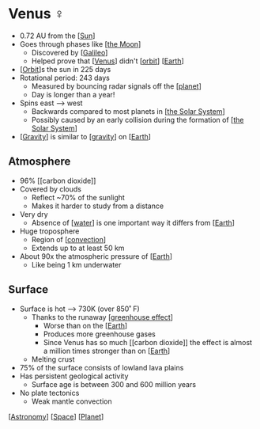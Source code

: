 # Venus ♀

- 0.72 AU from the [[Sun]]
- Goes through phases like [[the Moon]]
  - Discovered by [[Galileo]]
  - Helped prove that [[Venus]] didn't [[orbit]] [[Earth]]
- [[Orbit]]s the sun in 225 days
- Rotational period: 243 days
  - Measured by bouncing radar signals off the [[planet]]
  - Day is longer than a year!
- Spins east --> west
  - Backwards compared to most planets in [[the Solar System]]
  - Possibly caused by an early collision during the formation of [[the Solar System]]
- [[Gravity]] is similar to [[gravity]] on [[Earth]]

## Atmosphere

- 96% [[carbon dioxide]]
- Covered by clouds
  - Reflect ~70% of the sunlight
  - Makes it harder to study from a distance
- Very dry
  - Absence of [[water]] is one important way it differs from [[Earth]]
- Huge troposphere
  - Region of [[convection]]
  - Extends up to at least 50 km
- About 90x the atmospheric pressure of [[Earth]]
  - Like being 1 km underwater

## Surface

- Surface is hot --> 730K (over 850˚ F)
  - Thanks to the runaway [[greenhouse effect]]
    - Worse than on the [[Earth]]
    - Produces more greenhouse gases
    - Since Venus has so much [[carbon dioxide]] the effect is almost a million times stronger than on [[Earth]]
  - Melting crust
- 75% of the surface consists of lowland lava plains
- Has persistent geological activity
  - Surface age is between 300 and 600 million years
- No plate tectonics
  - Weak mantle convection

[[Astronomy]] [[Space]] [[Planet]]

[//begin]: # "Autogenerated link references for markdown compatibility"
[Sun]: sun "Sun"
[the Moon]: the-moon "The Moon"
[Galileo]: galileo "Galileo"
[Venus]: venus "Venus ♀"
[orbit]: orbit "Orbit"
[Earth]: earth "Earth 🜨"
[Orbit]: orbit "Orbit"
[planet]: planet "Planet"
[the Solar System]: the-solar-system "The Solar System"
[the Solar System]: the-solar-system "The Solar System"
[Gravity]: gravity "Gravity"
[gravity]: gravity "Gravity"
[Earth]: earth "Earth 🜨"
[water]: water "Water"
[Earth]: earth "Earth 🜨"
[convection]: convection "Convection"
[Earth]: earth "Earth 🜨"
[greenhouse effect]: greenhouse-effect "Greenhouse Effect"
[Earth]: earth "Earth 🜨"
[Earth]: earth "Earth 🜨"
[Astronomy]: astronomy "Astronomy"
[Space]: space "Space"
[Planet]: planet "Planet"
[//end]: # "Autogenerated link references"